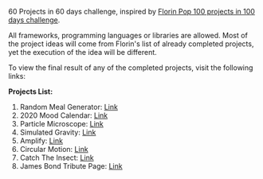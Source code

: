 60 Projects in 60 days challenge, inspired by [Florin Pop 100 projects in 100 days challenge](https://www.florin-pop.com/blog/2019/09/100-days-100-projects).

All frameworks, programming languages or libraries are allowed. Most of the project ideas will come from Florin's list of already completed projects, yet the execution of the idea will be different.

To view the final result of any of the completed projects, visit the following links:

**Projects List:**

 1. Random Meal Generator: [Link](https://codepen.io/mariuslungu97/pen/YzPJNzP)
 2. 2020 Mood Calendar: [Link](https://codepen.io/mariuslungu97/full/wvBQjzj)
 3. Particle Microscope: [Link](https://codepen.io/mariuslungu97/pen/GRgwPEO)
 4. Simulated Gravity: [Link](https://codepen.io/mariuslungu97/pen/KKwbdLR)
 5. Amplify: [Link](https://codepen.io/mariuslungu97/pen/povGJbM)
 6. Circular Motion: [Link](https://codepen.io/mariuslungu97/pen/WNbPvGm)
 7. Catch The Insect: [Link](https://codepen.io/mariuslungu97/full/xxbMNPR)
 8. James Bond Tribute Page: [Link](https://codepen.io/mariuslungu97/pen/mdJeGjE)